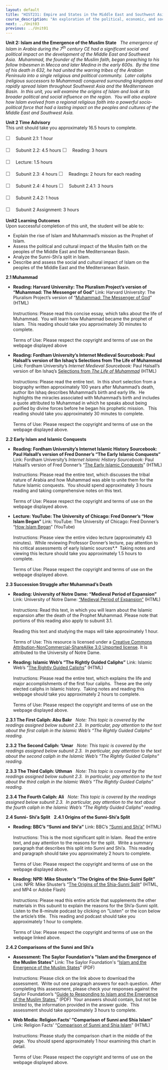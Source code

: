 ```yaml
---
layout: default
title: "HIST231: Empire and States in the Middle East and Southwest Asia"
course_description: "An exploration of the political, economic, and social history of the Middle East and Southwest Asia, from the pre-Islamic period to WWI. Focuses on the impact of Islam and European imperialism in the region."
next: ../Unit03
previous: ../Unit01
---
```

**Unit 2: Islam and the Emergence of the Muslim State** <span
id="2"></span> 
*The emergence of Islam in Arabia during the 7<sup>th</sup> century CE
had a significant social and political impact on the development of the
Middle East and Southwest Asia.  Muhammad, the founder of the Muslim
faith, began preaching to his fellow tribesmen in Mecca and later Medina
in the early 600s.  By the time of his death in 632, he had united the
warring tribes of the Arabian Peninsula into a single religious and
political community.  Later caliphs (religious successors to Muhammad)
conquered surrounding kingdoms and rapidly spread Islam throughout
Southwest Asia and the Mediterranean Basin.  In this unit, you will
examine the origins of Islam and look at its broader political and
social influence on the region.  You will also explore how Islam evolved
from a regional religious faith into a powerful socio-political force
that had a lasting impact on the peoples and cultures of the Middle East
and Southwest Asia.*

**Unit 2 Time Advisory**  
This unit should take you approximately 16.5 hours to complete.  
  
 <span
style="color: rgb(85, 85, 85); font-family: 'Myriad Pro', 'Gill Sans', 'Gill Sans MT', Calibri, sans-serif; font-size: 16px; line-height: 24px; text-align: left; -webkit-text-size-adjust: none; ">☐
   </span>Subunit 2.1: 1 hour  
  
 <span
style="color: rgb(85, 85, 85); font-family: 'Myriad Pro', 'Gill Sans', 'Gill Sans MT', Calibri, sans-serif; font-size: 16px; line-height: 24px; text-align: left; -webkit-text-size-adjust: none; ">☐
   </span>Subunit 2.2: 4.5 hours
<span
style="color: rgb(85, 85, 85); font-family: 'Myriad Pro', 'Gill Sans', 'Gill Sans MT', Calibri, sans-serif; font-size: 16px; line-height: 24px; text-align: left; -webkit-text-size-adjust: none; ">☐
   </span>Reading: 3 hours  
  
 <span
style="color: rgb(85, 85, 85); font-family: 'Myriad Pro', 'Gill Sans', 'Gill Sans MT', Calibri, sans-serif; font-size: 16px; line-height: 24px; text-align: left; -webkit-text-size-adjust: none; ">☐
   </span>Lecture: 1.5 hours

<span
style="color: rgb(85, 85, 85); font-family: 'Myriad Pro', 'Gill Sans', 'Gill Sans MT', Calibri, sans-serif; font-size: 16px; line-height: 24px; text-align: left; -webkit-text-size-adjust: none; ">☐
   </span>Subunit 2.3: 4 hours
<span
style="color: rgb(85, 85, 85); font-family: 'Myriad Pro', 'Gill Sans', 'Gill Sans MT', Calibri, sans-serif; font-size: 16px; line-height: 24px; text-align: left; -webkit-text-size-adjust: none; ">☐
   </span>Readings: 2 hours for each reading

<span
style="color: rgb(85, 85, 85); font-family: 'Myriad Pro', 'Gill Sans', 'Gill Sans MT', Calibri, sans-serif; font-size: 16px; line-height: 24px; text-align: left; -webkit-text-size-adjust: none; ">☐
   </span>Subunit 2.4: 4 hours
<span
style="color: rgb(85, 85, 85); font-family: 'Myriad Pro', 'Gill Sans', 'Gill Sans MT', Calibri, sans-serif; font-size: 16px; line-height: 24px; text-align: left; -webkit-text-size-adjust: none; ">☐
   </span>Subunit 2.4.1: 3 hours  
  
 <span
style="color: rgb(85, 85, 85); font-family: 'Myriad Pro', 'Gill Sans', 'Gill Sans MT', Calibri, sans-serif; font-size: 16px; line-height: 24px; text-align: left; -webkit-text-size-adjust: none; ">☐
   </span>Subunit 2.4.2: 1 hous

<span
style="color: rgb(85, 85, 85); font-family: 'Myriad Pro', 'Gill Sans', 'Gill Sans MT', Calibri, sans-serif; font-size: 16px; line-height: 24px; text-align: left; -webkit-text-size-adjust: none; ">☐
   </span>Subunit 2 Assignment: 3 hours

**Unit2 Learning Outcomes**  
Upon successful completion of this unit, the student will be able to:  
-   Explain the rise of Islam and Muhammad’s mission as the Prophet of
    Islam.
-   Assess the political and cultural impact of the Muslim faith on the
    peoples of the Middle East and the Mediterranean Basin.
-   Analyze the Sunni-Shi’a split in Islam.
-   Describe and assess the social and cultural impact of Islam on the
    peoples of the Middle East and the Mediterranean Basin.

**2.1 Muhammad** <span id="2.1"></span> 
-   **Reading: Harvard University: The Pluralism Project’s version of
    “Muhammad: The Messenger of God”**
    Link: Harvard University: The Pluralism Project’s version of
    “[Muhammad: The Messenger of
    God](http://pluralism.org/resources/tradition/essays/islam1.php)”
    (HTML)  
        
     Instructions: Please read this concise essay, which talks about the
    life of Muhammad.  You will learn how Muhammad became the prophet of
    Islam.  This reading should take you approximately 30 minutes to
    complete.  
        
     Terms of Use: Please respect the copyright and terms of use on the
    webpage displayed above

-   **Reading: Fordham University’s Internet Medieval Sourcebook: Paul
    Halsall’s version of Ibn Ishaq’s Selections from The Life of
    Muhammad**
    Link: Fordham University’s *Internet Medieval Sourcebook:* Paul
    Halsall’s version of Ibn Ishaq’s [Selections from *The Life of
    Muhammad*](http://www.fordham.edu/halsall/source/muhammadi-sira.asp) (HTML)  
        
     Instructions: Please read the entire text.  In this short selection
    from a biography written approximately 100 years after Muhammad’s
    death, author Ibn Ishaq describes Muhammad’s birth and early life. 
    He highlights the miracles associated with Muhammad’s birth and
    includes a quote attributed to Muhammad in which he speaks about
    being purified by divine forces before he began his prophetic
    mission.   This reading should take you approximately 30 minutes to
    complete.  
        
     Terms of Use: Please respect the copyright and terms of use on the
    webpage displayed above.

**2.2 Early Islam and Islamic Conquests** <span id="2.2"></span> 
-   **Reading: Fordham University’s Internet Islamic History Sourcebook:
    Paul Halsall’s version of Fred Donner’s “The Early Islamic
    Conquests”**
    Link: Fordham University’s *Internet Islamic History Sourcebook:*
    Paul Halsall’s version of Fred Donner’s “[The Early Islamic
    Conquests](http://www.fordham.edu/halsall/med/donner.asp)” (HTML)  
      
     Instructions: Please read the entire text, which discusses the
    tribal nature of Arabia and how Muhammad was able to unite them for
    the future Islamic conquests.  You should spend approximately 3
    hours reading and taking comprehensive notes on this text.  
        
     Terms of Use: Please respect the copyright and terms of use on the
    webpage displayed above.

-   **Lecture: YouTube: The University of Chicago: Fred Donner’s “How
    Islam Began”**
    Link: YouTube: The University of Chicago: Fred Donner’s “[How Islam
    Began](http://www.youtube.com/watch?v=5RFK5u5lkhA)” (YouTube)  
        
     Instructions: Please view the entire video lecture (approximately
    43 minutes).  While reviewing Professor Donner’s lecture, pay
    attention to his critical assessments of early Islamic sources*.*
     Taking notes and viewing this lecture should take you approximately
    1.5 hours to complete.  
        
     Terms of Use: Please respect the copyright and terms of use on the
    webpage displayed above.

**2.3 Succession Struggle after Muhammad’s Death** <span
id="2.3"></span> 
-   **Reading: University of Notre Dame: “Medieval Period of
    Expansion”**
    Link: University of Notre Dame: [“Medieval Period of
    Expansion”](http://ocw.nd.edu/arabic-and-middle-east-studies/islamic-societies-of-the-middle-east-and-north-africa-religion-history-and-culture/lectures/lecture-3) (HTML)  
        
     Instructions: Read this text, in which you will learn about the
    Islamic expansion after the death of the Prophet Muhammad. Please
    note that portions of this reading also apply to subunit 3.1.  
        
     Reading this text and studying the maps will take approximately 1
    hour.  
        
     Terms of Use: This resource is licensed under a [Creative Commons
    Attribution-NonCommercial-ShareAlike 3.0 Unported
    license](http://creativecommons.org/licenses/by-nc-sa/3.0/). It is
    attributed to the University of Notre Dame.

-   **Reading: Islamic Web’s “The Rightly Guided Caliphs”**
    Link: Islamic Web’s “[The Rightly Guided
    Caliphs](http://www.islamicweb.com/history/bio_caliphs.htm)”
    (HTML)  
        
     Instructions: Please read the entire text, which explains the life
    and major accomplishments of the first four caliphs.  These are the
    only elected caliphs in Islamic history.  Taking notes and reading
    this webpage should take you approximately 2 hours to complete.  
        
     Terms of Use: Please respect the copyright and terms of use on the
    webpage displayed above.

**2.3.1 The First Caliph: Abu Bakr** <span id="2.3.1"></span> 
*Note: This topic is covered by the readings assigned below subunit
2.3.  In particular, pay attention to the text about the first caliph in
the Islamic Web’s “The Rightly Guided Caliphs” reading.*

**2.3.2 The Second Caliph: ‘Umar** <span id="2.3.2"></span> 
*Note: This topic is covered by the readings assigned below subunit
2.3.  In particular, pay attention to the text about the second caliph
in the Islamic Web’s “The Rightly Guided Caliphs” reading.*

**2.3.3 The Third Caliph: Uthman** <span id="2.3.3"></span> 
*Note: This topic is covered by the readings assigned below subunit
2.3.  In particular, pay attention to the text about the third caliph in
the Islamic Web’s “The Rightly Guided Caliphs” reading.*

**2.3.4 The Fourth Caliph: Ali** <span id="2.3.4"></span> 
*Note: This topic is covered by the readings assigned below subunit
2.3.  In particular, pay attention to the text about the fourth caliph
in the Islamic Web’s “The Rightly Guided Caliphs” reading.*

**2.4 Sunni- Shi’a Split** <span id="2.4"></span> 
**2.4.1 Origins of the Sunni-Shi’a Split** <span id="2.4.1"></span> 
-   **Reading: BBC’s “Sunni and Shi’a”**
    Link: BBC’s [“Sunni and
    Shi’a”](http://www.bbc.co.uk/religion/religions/islam/subdivisions/sunnishia_1.shtml)
    (HTML)  
        
     Instructions: This is the most significant split in Islam.  Read
    the entire text, and pay attention to the reasons for the split.
     Write a summary paragraph that describes this split into Sunni and
    Shi’a.  This reading and paragraph should take you approximately 2
    hours to complete.  
        
     Terms of Use: Please respect the copyright and terms of use on the
    webpage displayed above.

-   **Reading: NPR: Mike Shuster’s “The Origins of the Shia-Sunni
    Split”**
    Link: NPR: Mike Shuster’s “[The Origins of the Shia-Sunni
    Split](http://www.npr.org/templates/story/story.php?storyId=7332087)”
    (HTML, and MP4 or Adobe Flash)  
        
     Instructions: Please read this entire article that supplements the
    other materials in this subunit to explain the reasons for the
    Shi’a-Sunni split.  Listen to the 8-minute podcast by clicking on
    "Listen" or the icon below the article’s title.  This reading and
    podcast should take you approximately 1 hour to complete.  
        
     Terms of Use: Please respect the copyright and terms of use on the
    webpage linked above.

**2.4.2 Comparisons of the Sunni and Shi’a** <span id="2.4.2"></span> 
-   **Assessment: The Saylor Foundation's "Islam and the Emergence of
    the Muslim States"**
    Link: The Saylor Foundation's “[Islam and the Emergence of the
    Muslim
    States](https://resources.saylor.org/archived/wp-content/uploads/2012/04/HIST231-Unit-2-Islam-and-the-Emergence-of-the-Muslim-States-FINAL.pdf)”
    (PDF)  
        
     Instructions: Please click on the link above to download the
    assessment.  Write out one paragraph answers for each question. 
    After completing this assessment, please check your responses
    against the Saylor Foundation’s “[Guide to Responding to Islam and
    the Emergence of the Muslim
    States.](https://resources.saylor.org/archived/wp-content/uploads/2012/04/HIST231-Unit-2-Guide-to-Responding-to-Islam-and-the-Emergence-of-the-Muslim-States-FINAL.pdf)”
    (PDF)  Your answers should contain, but not be limited to, the
    information provided in the answer guide.  This assessment should
    take approximately 3 hours to complete.

-   **Web Media: Religion Facts’ “Comparison of Sunni and Shia Islam”**
    Link: Religion Facts’ “[Comparison of Sunni and Shia
    Islam](http://www.religionfacts.com/islam/comparison_charts/islamic_sects.htm)”
    (HTML)  
        
     Instructions: Please study the comparison chart in the middle of
    the page.  You should spend approximately 1 hour examining this
    chart in detail.  
        
     Terms of Use: Please respect the copyright and terms of use on the
    webpage displayed above.


